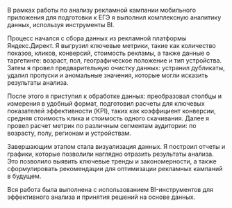 В рамках работы по анализу рекламной кампании мобильного приложения для подготовки к ЕГЭ я выполнил комплексную аналитику данных, используя инструменты BI.

Процесс начался с сбора данных из рекламной платформы Яндекс.Директ. Я выгрузил ключевые метрики, такие как количество показов, кликов, конверсий, стоимость рекламы, а также данные о таргетинге: возраст, пол, географическое положение и тип устройства. Затем я провел предварительную очистку данных: устранил дубликаты, удалил пропуски и аномальные значения, которые могли исказить результаты анализа.

После этого я приступил к обработке данных: преобразовал столбцы и измерения в удобный формат, подготовил расчеты для ключевых показателей эффективности (KPI), таких как коэффициент конверсии, средняя стоимость клика и стоимость одного скачивания. Далее я провел расчет метрик по различным сегментам аудитории: по возрасту, полу, регионам и устройствам.

Завершающим этапом стала визуализация данных. Я построил отчеты и графики, которые позволили наглядно отразить результаты анализа. Это позволило выявить ключевые тренды и закономерности, а также сформулировать рекомендации для оптимизации рекламных кампаний в будущем.

Вся работа была выполнена с использованием BI-инструментов для эффективного анализа и принятия решений на основе данных.
